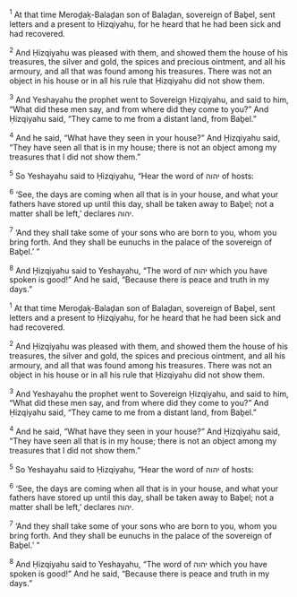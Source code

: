 <sup>1</sup> At that time Meroḏaḵ-Balaḏan son of Balaḏan, sovereign of Baḇel, sent letters and a present to Ḥizqiyahu, for he heard that he had been sick and had recovered.

<sup>2</sup> And Ḥizqiyahu was pleased with them, and showed them the house of his treasures, the silver and gold, the spices and precious ointment, and all his armoury, and all that was found among his treasures. There was not an object in his house or in all his rule that Ḥizqiyahu did not show them.

<sup>3</sup> And Yeshayahu the prophet went to Sovereign Ḥizqiyahu, and said to him, “What did these men say, and from where did they come to you?” And Ḥizqiyahu said, “They came to me from a distant land, from Baḇel.”

<sup>4</sup> And he said, “What have they seen in your house?” And Ḥizqiyahu said, “They have seen all that is in my house; there is not an object among my treasures that I did not show them.”

<sup>5</sup> So Yeshayahu said to Ḥizqiyahu, “Hear the word of יהוה of hosts:

<sup>6</sup> ‘See, the days are coming when all that is in your house, and what your fathers have stored up until this day, shall be taken away to Baḇel; not a matter shall be left,’ declares יהוה.

<sup>7</sup> ‘And they shall take some of your sons who are born to you, whom you bring forth. And they shall be eunuchs in the palace of the sovereign of Baḇel.’ ”

<sup>8</sup> And Ḥizqiyahu said to Yeshayahu, “The word of יהוה which you have spoken is good!” And he said, “Because there is peace and truth in my days.”

<sup>1</sup> At that time Meroḏaḵ-Balaḏan son of Balaḏan, sovereign of Baḇel, sent letters and a present to Ḥizqiyahu, for he heard that he had been sick and had recovered.

<sup>2</sup> And Ḥizqiyahu was pleased with them, and showed them the house of his treasures, the silver and gold, the spices and precious ointment, and all his armoury, and all that was found among his treasures. There was not an object in his house or in all his rule that Ḥizqiyahu did not show them.

<sup>3</sup> And Yeshayahu the prophet went to Sovereign Ḥizqiyahu, and said to him, “What did these men say, and from where did they come to you?” And Ḥizqiyahu said, “They came to me from a distant land, from Baḇel.”

<sup>4</sup> And he said, “What have they seen in your house?” And Ḥizqiyahu said, “They have seen all that is in my house; there is not an object among my treasures that I did not show them.”

<sup>5</sup> So Yeshayahu said to Ḥizqiyahu, “Hear the word of יהוה of hosts:

<sup>6</sup> ‘See, the days are coming when all that is in your house, and what your fathers have stored up until this day, shall be taken away to Baḇel; not a matter shall be left,’ declares יהוה.

<sup>7</sup> ‘And they shall take some of your sons who are born to you, whom you bring forth. And they shall be eunuchs in the palace of the sovereign of Baḇel.’ ”

<sup>8</sup> And Ḥizqiyahu said to Yeshayahu, “The word of יהוה which you have spoken is good!” And he said, “Because there is peace and truth in my days.”

